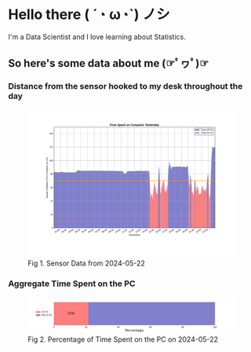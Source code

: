 
# Hello there ( ´◔ ω◔`) ノシ

I'm a Data Scientist and I love learning about Statistics.

## So here's some data about me (☞ﾟヮﾟ)☞


### Distance from the sensor hooked to my desk throughout the day
<figure>
  <picture>
    <source media="(prefers-color-scheme: dark)" srcset="Pi/readme/graphs/lineplot/dark-plot-2024-05-22.png">
    <source media="(prefers-color-scheme: light)" srcset="Pi/readme/graphs/lineplot/light-plot-2024-05-22.png">
    <img alt="Shows a black logo in light color mode and a white one in dark color mode." src="Pi/readme/graphs/lineplot/light-plot-2024-05-22.png">
  </picture>
  <figcaption>Fig 1. Sensor Data from 2024-05-22</figcaption>
</figure>



### Aggregate Time Spent on the PC
<figure>
  <picture>
    <source media="(prefers-color-scheme: dark)" srcset="Pi/readme/graphs/barplot/dark-plot-2024-05-22.png">
    <source media="(prefers-color-scheme: light)" srcset="Pi/readme/graphs/barplot/light-plot-2024-05-22.png">
    <img alt="Shows a black logo in light color mode and a white one in dark color mode." src="Pi/readme/graphs/barplot/light-plot-2024-05-22.png">
  </picture>
  <figcaption>Fig 2. Percentage of Time Spent on the PC on 2024-05-22</figcaption>
</figure>

